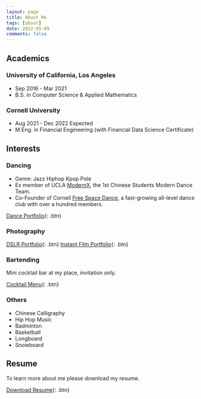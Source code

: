 ```yaml
---
layout: page
title: About Me
tags: [about]
date: 2022-05-09
comments: false
---
```


## Academics
### University of California, Los Angeles
* Sep 2016 - Mar 2021
* B.S. in Computer Science & Applied Mathematics

### Cornell University
* Aug 2021 - Dec 2022 Expected
* M.Eng. in Financial Engineering (with Financial Data Science Certificate)
## 

## Interests
### Dancing
* Genre: Jazz Hiphop Kpop Pole
* Ex member of UCLA [ModernX](https://www.youtube.com/channel/UCB9BrzoqaHIm_H0ug1yydFQ), the 1st Chinese Students Modern Dance Team.
* Co-Founder of Cornell [Free Space Dance](https://cornell.campusgroups.com/space/club_signup), a fast-growing all-level dance club with over a hundred members.

[Dance Portfolio](https://sihanmin.github.io/dance/){: .btn}

### Photography
[DSLR Portfolio](https://sihanmin.github.io/dslr/){: .btn}
[Instant Film Portfolio](https://sihanmin.github.io/instant/){: .btn}

### Bartending
Mini cocktail bar at my place, invitation only.

[Cocktail Menu](https://sihanmin.github.io/cocktail/){: .btn}

### Others
* Chinese Calligraphy
* Hip Hop Music
* Badminton
* Basketball
* Longboard
* Snowboard


## Resume

To learn more about me please download my resume.
      
[Download Resume](https://sihanmin.github.io/assets/resume.pdf){: .btn}

